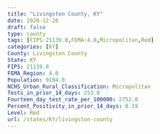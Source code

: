 ```yaml
---
title: "Livingston County, KY"
date: 2020-12-26
draft: false
type: county
tags: [FIPS:21139.0,FEMA:4.0,Micropolitan,Red]
categories: [KY]
County: Livingston County
State: KY
FIPS: 21139.0
FEMA_Region: 4.0
Population: 9194.0
NCHS_Urban_Rural_Classification: Micropolitan
Tests_in_prior_14_days: 253.0
Fourteen_day_test_rate_per_100000: 2752.0
Percent_Positivity_in_prior_14_days: 0.19
Level: Red
url: /states/KY/livingston-county
---
```



